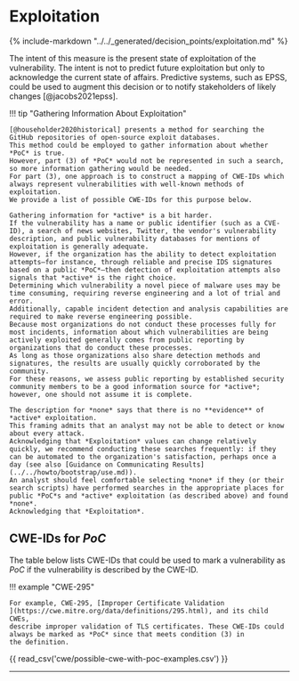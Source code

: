 # Exploitation 

{% include-markdown "../../_generated/decision_points/exploitation.md" %}

The intent of this measure is the present state of exploitation of the vulnerability. The intent is not to predict future exploitation but only to acknowledge the current state of affairs. Predictive systems, such as EPSS, could be used to augment this decision or to notify stakeholders of likely changes [@jacobs2021epss].

!!! tip "Gathering Information About Exploitation"

    [@householder2020historical] presents a method for searching the GitHub repositories of open-source exploit databases.
    This method could be employed to gather information about whether *PoC* is true.
    However, part (3) of *PoC* would not be represented in such a search, so more information gathering would be needed.
    For part (3), one approach is to construct a mapping of CWE-IDs which 
    always represent vulnerabilities with well-known methods of exploitation.
    We provide a list of possible CWE-IDs for this purpose below.
   
    Gathering information for *active* is a bit harder.
    If the vulnerability has a name or public identifier (such as a CVE-ID), a search of news websites, Twitter, the vendor's vulnerability description, and public vulnerability databases for mentions of exploitation is generally adequate.
    However, if the organization has the ability to detect exploitation attempts—for instance, through reliable and precise IDS signatures based on a public *PoC*—then detection of exploitation attempts also signals that *active* is the right choice.
    Determining which vulnerability a novel piece of malware uses may be time consuming, requiring reverse engineering and a lot of trial and error.
    Additionally, capable incident detection and analysis capabilities are required to make reverse engineering possible.
    Because most organizations do not conduct these processes fully for most incidents, information about which vulnerabilities are being actively exploited generally comes from public reporting by organizations that do conduct these processes.
    As long as those organizations also share detection methods and signatures, the results are usually quickly corroborated by the community.
    For these reasons, we assess public reporting by established security community members to be a good information source for *active*; however, one should not assume it is complete.
    
    The description for *none* says that there is no **evidence** of *active* exploitation.
    This framing admits that an analyst may not be able to detect or know about every attack.
    Acknowledging that *Exploitation* values can change relatively quickly, we recommend conducting these searches frequently: if they can be automated to the organization's satisfaction, perhaps once a day (see also [Guidance on Communicating Results](../../howto/bootstrap/use.md)). 
    An analyst should feel comfortable selecting *none* if they (or their search scripts) have performed searches in the appropriate places for public *PoC*s and *active* exploitation (as described above) and found *none*.
    Acknowledging that *Exploitation*. 

## CWE-IDs for *PoC*

The table below lists CWE-IDs that could be used to mark a vulnerability as *PoC* if the vulnerability is described by the CWE-ID.

!!! example "CWE-295"

    For example, CWE-295, [Improper Certificate Validation
    ](https://cwe.mitre.org/data/definitions/295.html), and its child CWEs,  
    describe improper validation of TLS certificates. These CWE-IDs could 
    always be marked as *PoC* since that meets condition (3) in 
    the definition.

<!-- relative to /data/csvs/ -->
{{ read_csv('cwe/possible-cwe-with-poc-examples.csv') }}

---